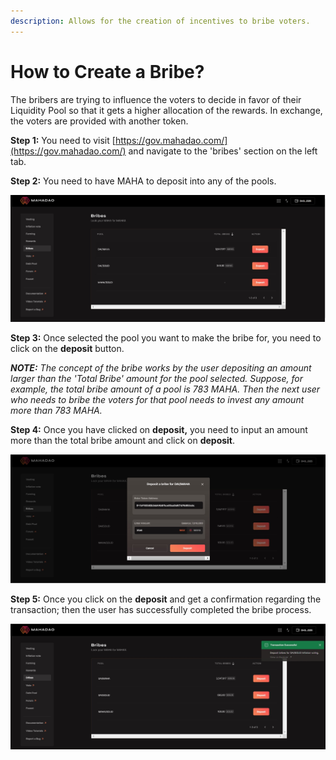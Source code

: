 ```yaml
---
description: Allows for the creation of incentives to bribe voters.
---
```


# How to Create a Bribe?

The bribers are trying to influence the voters to decide in favor of their Liquidity Pool so that it gets a higher allocation of the rewards. In exchange, the voters are provided with another token.&#x20;

**Step 1:** You need to visit [https://gov.mahadao.com/](https://gov.mahadao.com/) and navigate to the 'bribes' section on the left tab.&#x20;

**Step 2:** You need to have MAHA to deposit into any of the pools.&#x20;

![The user needs to select the pool they want to invest a bribe in. ](.gitbook/assets/1.jpg)

**Step 3:** Once selected the pool you want to make the bribe for, you need to click on the **deposit** button.&#x20;

_**NOTE:** The concept of the bribe works by the user depositing an amount larger than the 'Total Bribe' amount for the pool selected. Suppose, for example, the total bribe amount of a pool is 783 MAHA. Then the next user who needs to bribe the voters for that pool needs to invest any amount more than 783 MAHA._&#x20;

**Step 4:** Once you have clicked on **deposit,** you need to input an amount more than the total bribe amount and click on **deposit**.&#x20;

![The user needs to input an amount that they want to input as a bribe.](<.gitbook/assets/3 (1).jpg>)

**Step 5:** Once you click on the **deposit** and get a confirmation regarding the transaction; then the user has successfully completed the bribe process.&#x20;

![The user will get a successful confirmation about the transaction.](<.gitbook/assets/4 (1).jpg>)

